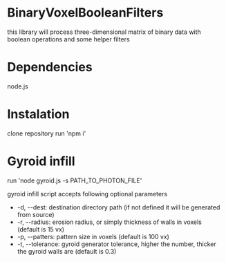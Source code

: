 # BinaryVoxelBooleanFilters
this library will process three-dimensional matrix of binary data with boolean operations and some helper filters

# Dependencies
node.js

# Instalation
clone repository
run 'npm i'

# Gyroid infill
run 'node gyroid.js -s PATH_TO_PHOTON_FILE'

gyroid infill script accepts following optional parameters
* -d, --dest:       destination directory path (if not defined it will be generated from source)
* -r, --radius:     erosion radius, or simply thickness of walls in voxels (default is 15 vx)
* -p, --patters:    pattern size in voxels (default is 100 vx)
* -t, --tolerance:  gyroid generator tolerance, higher the number, thicker the gyroid walls are (default is 0.3)
